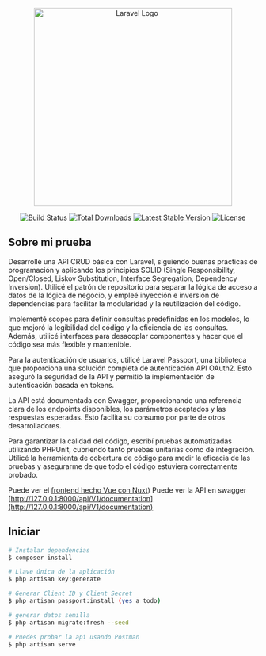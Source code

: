 <p align="center"><a href="https://laravel.com" target="_blank"><img src="https://raw.githubusercontent.com/laravel/art/master/logo-lockup/5%20SVG/2%20CMYK/1%20Full%20Color/laravel-logolockup-cmyk-red.svg" width="400" alt="Laravel Logo"></a></p>

<p align="center">
<a href="https://github.com/laravel/framework/actions"><img src="https://github.com/laravel/framework/workflows/tests/badge.svg" alt="Build Status"></a>
<a href="https://packagist.org/packages/laravel/framework"><img src="https://img.shields.io/packagist/dt/laravel/framework" alt="Total Downloads"></a>
<a href="https://packagist.org/packages/laravel/framework"><img src="https://img.shields.io/packagist/v/laravel/framework" alt="Latest Stable Version"></a>
<a href="https://packagist.org/packages/laravel/framework"><img src="https://img.shields.io/packagist/l/laravel/framework" alt="License"></a>
</p>

## Sobre mi prueba

Desarrollé una API CRUD básica con Laravel, siguiendo buenas prácticas de programación y aplicando los principios SOLID (Single Responsibility, Open/Closed, Liskov Substitution, Interface Segregation, Dependency Inversion). Utilicé el patrón de repositorio para separar la lógica de acceso a datos de la lógica de negocio, y empleé inyección e inversión de dependencias para facilitar la modularidad y la reutilización del código.

Implementé scopes para definir consultas predefinidas en los modelos, lo que mejoró la legibilidad del código y la eficiencia de las consultas. Además, utilicé interfaces para desacoplar componentes y hacer que el código sea más flexible y mantenible.

Para la autenticación de usuarios, utilicé Laravel Passport, una biblioteca que proporciona una solución completa de autenticación API OAuth2. Esto aseguró la seguridad de la API y permitió la implementación de autenticación basada en tokens.

La API está documentada con Swagger, proporcionando una referencia clara de los endpoints disponibles, los parámetros aceptados y las respuestas esperadas. Esto facilita su consumo por parte de otros desarrolladores.

Para garantizar la calidad del código, escribí pruebas automatizadas utilizando PHPUnit, cubriendo tanto pruebas unitarias como de integración. Utilicé la herramienta de cobertura de código para medir la eficacia de las pruebas y asegurarme de que todo el código estuviera correctamente probado.

Puede ver el [frontend hecho Vue con Nuxt](https://github.com/mauroaicode/userCrudFrontNuxtVuetify))
Puede ver la API en swagger [http://127.0.0.1:8000/api/V1/documentation](http://127.0.0.1:8000/api/V1/documentation)

## Iniciar

```bash
# Instalar dependencias
$ composer install

# Llave única de la aplicación
$ php artisan key:generate

# Generar Client ID y Client Secret
$ php artisan passport:install (yes a todo)

# generar datos semilla
$ php artisan migrate:fresh --seed

# Puedes probar la api usando Postman
$ php artisan serve

```
